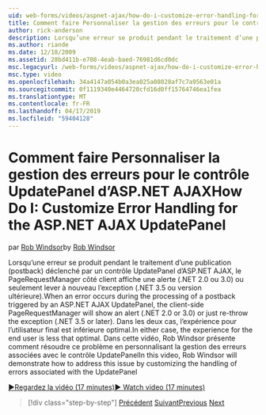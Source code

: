 ```yaml
---
uid: web-forms/videos/aspnet-ajax/how-do-i-customize-error-handling-for-the-aspnet-ajax-updatepanel
title: Comment faire Personnaliser la gestion des erreurs pour le contrôle UpdatePanel d’ASP.NET AJAX | Microsoft Docs
author: rick-anderson
description: Lorsqu’une erreur se produit pendant le traitement d’une publication (postback) déclenché par un contrôle UpdatePanel d’ASP.NET AJAX, le PageRequestManager côté client affiche une alerte (. NE....
ms.author: riande
ms.date: 12/18/2009
ms.assetid: 28bd411b-e708-4eab-baed-76981d6cd0dc
msc.legacyurl: /web-forms/videos/aspnet-ajax/how-do-i-customize-error-handling-for-the-aspnet-ajax-updatepanel
msc.type: video
ms.openlocfilehash: 34a4147a054b0a3ea025a08028af7c7a9563e01a
ms.sourcegitcommit: 0f1119340e4464720cfd16d0ff15764746ea1fea
ms.translationtype: MT
ms.contentlocale: fr-FR
ms.lasthandoff: 04/17/2019
ms.locfileid: "59404128"
---
```

# <a name="how-do-i-customize-error-handling-for-the-aspnet-ajax-updatepanel"></a><span data-ttu-id="197fc-103">Comment faire Personnaliser la gestion des erreurs pour le contrôle UpdatePanel d’ASP.NET AJAX</span><span class="sxs-lookup"><span data-stu-id="197fc-103">How Do I: Customize Error Handling for the ASP.NET AJAX UpdatePanel</span></span>

<span data-ttu-id="197fc-104">par [Rob Windsor](https://twitter.com/robwindsor)</span><span class="sxs-lookup"><span data-stu-id="197fc-104">by [Rob Windsor](https://twitter.com/robwindsor)</span></span>

<span data-ttu-id="197fc-105">Lorsqu’une erreur se produit pendant le traitement d’une publication (postback) déclenché par un contrôle UpdatePanel d’ASP.NET AJAX, le PageRequestManager côté client affiche une alerte (.NET 2.0 ou 3.0) ou seulement lever à nouveau l’exception (.NET 3.5 ou version ultérieure).</span><span class="sxs-lookup"><span data-stu-id="197fc-105">When an error occurs during the processing of a postback triggered by an ASP.NET AJAX UpdatePanel, the client-side PageRequestManager will show an alert (.NET 2.0 or 3.0) or just re-throw the exception (.NET 3.5 or later).</span></span> <span data-ttu-id="197fc-106">Dans les deux cas, l’expérience pour l’utilisateur final est inférieure optimal.</span><span class="sxs-lookup"><span data-stu-id="197fc-106">In either case, the experience for the end user is less that optimal.</span></span> <span data-ttu-id="197fc-107">Dans cette vidéo, Rob Windsor présente comment résoudre ce problème en personnalisant la gestion des erreurs associées avec le contrôle UpdatePanel</span><span class="sxs-lookup"><span data-stu-id="197fc-107">In this video, Rob Windsor will demonstrate how to address this issue by customizing the handling of errors associated with the UpdatePanel</span></span>

[<span data-ttu-id="197fc-108">&#9654;Regardez la vidéo (17 minutes)</span><span class="sxs-lookup"><span data-stu-id="197fc-108">&#9654; Watch video (17 minutes)</span></span>](https://channel9.msdn.com/Blogs/ASP-NET-Site-Videos/how-do-i-customize-error-handling-for-the-aspnet-ajax-updatepanel)

> [!div class="step-by-step"]
> <span data-ttu-id="197fc-109">[Précédent](set-up-your-development-environment-for-aspnet-20.md)
> [Suivant](how-do-i-use-aspnet-ajax-client-templates.md)</span><span class="sxs-lookup"><span data-stu-id="197fc-109">[Previous](set-up-your-development-environment-for-aspnet-20.md)
[Next](how-do-i-use-aspnet-ajax-client-templates.md)</span></span>
